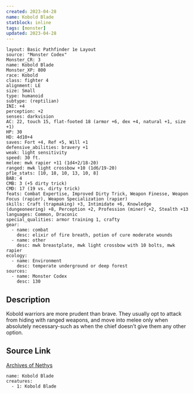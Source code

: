 ```yaml
---
created: 2023-04-28
name: Kobold Blade
statblock: inline
tags: [monster]
updated: 2023-04-28
---
```

```statblock
layout: Basic Pathfinder 1e Layout
source: "Monster Codex"
Monster_CR: 3
name: Kobold Blade
Monster_XP: 800
race: Kobold
class: fighter 4
alignment: LE
size: Small
type: humanoid
subtype: (reptilian)
INI: +4
perception: +2
senses: darkvision
AC: 22, touch 15, flat-footed 18 (armor +6, dex +4, natural +1, size +1)
HP: 30
HD: 4d10+4
saves: Fort +4, Ref +5, Will +1
defensive_abilities: bravery +1
weak: light sensitivity
speed: 30 ft.
melee: mwk rapier +11 (1d4+2/18-20)
ranged: mwk light crossbow +10 (1d6/19-20)
pf1e_stats: [10, 18, 10, 13, 10, 8]
BAB: 4
CMB: 3 (+5 dirty trick)
CMD: 17 (19 vs. dirty trick)
feats: Combat Expertise, Improved Dirty Trick, Weapon Finesse, Weapon Focus (rapier), Weapon Specialization (rapier)
skills: Craft (trapmaking) +3, Intimidate +6, Knowledge (dungeoneering) +8, Perception +2, Profession (miner) +2, Stealth +13
languages: Common, Draconic
special_qualities: armor training 1, crafty
gear:
  - name: combat
    desc: elixir of fire breath, potion of cure moderate wounds
  - name: other
    desc: mwk breastplate, mwk light crossbow with 10 bolts, mwk rapier
ecology:
  - name: Environment
    desc: temperate underground or deep forest
sources:
  - name: Monster Codex
    desc: 130
```
## Description
Kobold warriors are more prudent than brave. They usually opt to attack from hiding with ranged weapons, and move into melee only when absolutely necessary-such as when the chief doesn’t give them any other option.
## Source Link
[Archives of Nethys](https://aonprd.com/MonsterDisplay.aspx?ItemName=Kobold%20Blade)
```encounter-table
name: Kobold Blade
creatures:
  - 1: Kobold Blade
```
